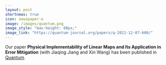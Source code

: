 ```yaml
---
layout: post
shortnews: true
icon: newspaper-o
image: /images/quantum.png
image_style: "max-height: 60px;"
image_link: "https://quantum-journal.org/papers/q-2021-12-07-600/"
---
```


Our paper **Physical Implementability of Linear Maps and Its Application in Error Mitigation** (with Jiaqing Jiang and Xin Wang) has been published in [Quantum](https://quantum-journal.org/papers/q-2021-12-07-600/).